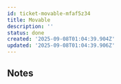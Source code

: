 ```yaml
---
id: ticket-movable-mfaf5z34
title: Movable
description: ''
status: done
created: '2025-09-08T01:04:39.904Z'
updated: '2025-09-08T01:04:39.906Z'
---
```


## Notes
